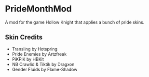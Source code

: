 # PrideMonthMod

A mod for the game Hollow Knight that applies a bunch of pride skins.

## Skin Credits

- Transling by Hotspring
- Pride Enemies by Artzfreak
- PiKPiK by HBKit
- NB Crawlid & Tiktik by Dragxon
- Gender Fluids by Flame-Shadow